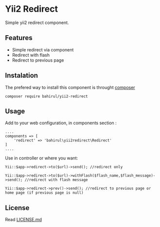 Yii2 Redirect
=======

Simple yii2 redirect component.

Features
-------

- Simple redirect via component
- Redirect with flash
- Redirect to previous page

Instalation
-------

The prefered way to install this component is throught [composer](https://getcomposer.org/download)

    composer require bahirul/yii2-redirect
    

Usage
-------

Add to your web configuration, in components section :

    ....
    components => [
        'redirect' => 'bahirul\yii2redirect\Redirect'
    ]
    ....
    

Use in controller or where you want:

    Yii::$app->redirect->to($url)->send(); //redirect only
    
    Yii::$app->redirect->to($url)->withFlash($flash_name,$flash_message)->send(); //redirect with flash message

    Yii::$app->redirect->prev()->send(); //redirect to previous page or home page (if previous page is null)


License
--------

Read [LICENSE.md](LICENSE.md)
